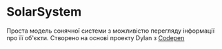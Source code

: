 # SolarSystem
Проста модель сонячної системи з можливістю перегляду інформації про її об'єкти. 
Створено на основі проекту Dylan з [Codepen](https://codepen.io/DabLikeABoss/pen/QdJxZe) 
